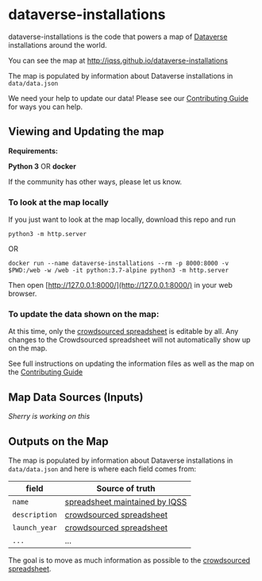 # dataverse-installations

dataverse-installations is the code that powers a map of [Dataverse][] installations around the world.

You can see the map at http://iqss.github.io/dataverse-installations

The map is populated by information about Dataverse installations in `data/data.json`

We need your help to update our data! Please see our [Contributing Guide][] for ways you can help.

[Dataverse]: https://dataverse.org
[Contributing Guide]: CONTRIBUTING.md
[spreadsheet maintained by IQSS]:https://docs.google.com/spreadsheets/d/1l2R9D1FQy88qVzg2bI6L1LgplmM2l7pnMI80jdiz4fk/edit?usp=sharing
[crowdsourced spreadsheet]: https://docs.google.com/spreadsheets/d/1bfsw7gnHlHerLXuk7YprUT68liHfcaMxs1rFciA-mEo/edit#gid=0

## Viewing and Updating the map

**Requirements:**

**Python 3** OR **docker**

If the community has other ways, please let us know.


### To look at the map locally

If you just want to look at the map locally, download this repo and run 

`python3 -m http.server`

OR

`docker run --name dataverse-installations --rm -p 8000:8000 -v $PWD:/web -w /web -it python:3.7-alpine python3 -m http.server`


Then open [http://127.0.0.1:8000/](http://127.0.0.1:8000/) in your web browser.


### To update the data shown on the map:
At this time, only the [crowdsourced spreadsheet] is editable by all. Any changes to the Crowdsourced spreadsheet will not automatically show up on the map. 

See full instructions on updating the information files as well as the map on the [Contributing Guide][]

## Map Data Sources (Inputs)
*Sherry is working on this*

## Outputs on the Map

The map is populated by information about Dataverse installations in `data/data.json` and here is where each field comes from:

| field | Source of truth |
| --- | --- |
| `name` | [spreadsheet maintained by IQSS][] |
| `description` | [crowdsourced spreadsheet][] |
| `launch_year` | [crowdsourced spreadsheet][] |
| `...` | ... |

The goal is to move as much information as possible to the [crowdsourced spreadsheet][].
